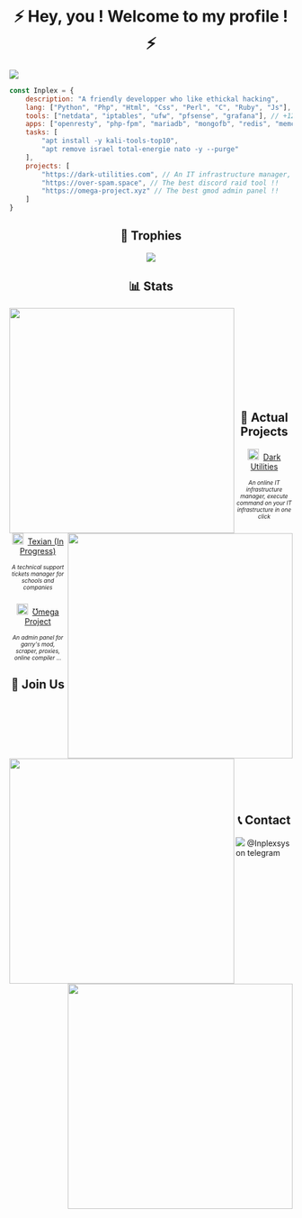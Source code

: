 <h1 align="center">⚡️ Hey, you ! Welcome to my profile ! ⚡️</h1>

<img src="https://user-images.githubusercontent.com/69421356/175442177-0f05ce78-31a5-44db-a7e3-603f7e96050a.png">

```javascript
const Inplex = {
    description: "A friendly developper who like ethickal hacking",
    lang: ["Python", "Php", "Html", "Css", "Perl", "C", "Ruby", "Js"], // Most used ones
    tools: ["netdata", "iptables", "ufw", "pfsense", "grafana"], // +12 items
    apps: ["openresty", "php-fpm", "mariadb", "mongofb", "redis", "memcached"], // +4 items
    tasks: [
        "apt install -y kali-tools-top10",
        "apt remove israel total-energie nato -y --purge"
    ],
    projects: [
        "https://dark-utilities.com", // An IT infrastructure manager, cheap and easy to use !!
        "https://over-spam.space", // The best discord raid tool !!
        "https://omega-project.xyz" // The best gmod admin panel !!
    ]
}
```

<h2 align="center">🥇 Trophies</h2>
<p align="center">
    <img src="https://github-profile-trophy.vercel.app/?username=Inplex-sys&amp;theme=dracula&amp;margin-w=15&amp;margin-h=15&amp;column=7" style="max-width:100%;">
</p>

<h2 align="center">📊 Stats</h2>
<div float="center">
    <img align="left" width="400" src="https://github-readme-stats.vercel.app/api?username=Inplex-sys&amp;theme=dracula&amp;show_icons=true">
    <img align="right" width="400" src="https://github-readme-streak-stats.herokuapp.com/?user=Inplex-sys&theme=dracula&hide_border=true&stroke=0000&background=0D1117&ring=60D9FA&fire=60D9FA&currStreakLabel=60D9FA">
</div>
<br/><br/><br/><br/><br/><br/><br/><br/><br/>
<h2 align="center">📌 Actual Projects</h2>
    <p align="center">
        <img width="20" src="https://user-images.githubusercontent.com/69421356/192012503-4b9a25d3-86f3-4955-b040-572ab66e2bc7.png">&nbsp;
        <a href="https://dark-utilities.com/">
            Dark Utilities
        </a>
    </p>
    <h6 style="font-size: 10px;" align="center">An online IT infrastructure manager, execute command on your IT infrastructure in one click</h6>
    <p align="center">
        <img width="20" src="https://user-images.githubusercontent.com/69421356/192012425-de6148a1-e004-4349-a28e-6351f5de86c6.png">&nbsp;
        <a href="#">
            Texian (In Progress)
        </a>
    </p>
    <h6 style="font-size: 10px;" align="center">A technical support tickets manager for schools and companies</h6>
    <p align="center">
        <img width="20" src="https://user-images.githubusercontent.com/69421356/132992532-cab4ec4e-d08c-48cb-89be-b43791ead1bc.png">&nbsp;
        <a href="https://omega-project.io/">
            Ʊmega Project
        </a>
    </p>
    <h6 style="font-size: 10px;" align="center">An admin panel for garry's mod, scraper, proxies, online compiler ...</h6>
<h2 align="center">📃 Join Us</h2></center>
<div float="center">
    <a href="https://discord.gg/qUUAVrKmXU">
        <img align="left" width="400" src="https://discord.com/api/guilds/1020310435892838503/widget.png?style=banner3">
    </a> 
    <a href="https://t.me/+Pn2PmVtSR05mZjc0">
        <img align="right" width="400" src="https://user-images.githubusercontent.com/69421356/187553684-d619455b-09db-41c0-af6f-a47126fd8018.png">
    </a> 
</div>
<br/><br/><br/><br/><br/><br/><br/><br/><br/>
<h2 align="center">📞 Contact</h2>
<img src="https://lanyard-profile-readme.vercel.app/api/853030167458480138">
@Inplexsys on telegram
